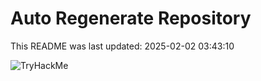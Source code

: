 # Auto Regenerate Repository

This README was last updated: 2025-02-02 03:43:10

 ![TryHackMe](https://tryhackme.com/badge/533634)